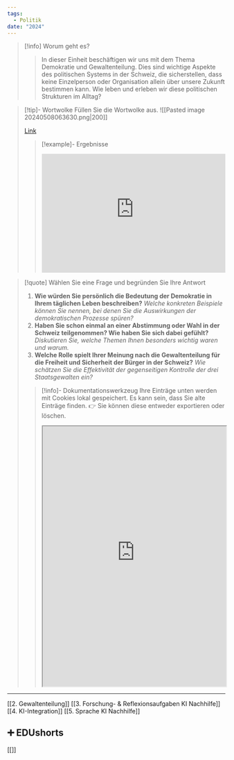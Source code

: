 ```yaml
---
tags:
  - Politik
date: "2024"
---
```

>[!info] Worum geht es? 
>> In dieser Einheit beschäftigen wir uns mit dem Thema Demokratie und Gewaltenteilung. Dies sind wichtige Aspekte des politischen Systems in der Schweiz, die sicherstellen, dass keine Einzelperson oder Organisation allein über unsere Zukunft bestimmen kann. Wie leben und erleben wir diese politischen Strukturen im Alltag?

>[!tip]- Wortwolke
>Füllen Sie die Wortwolke aus.
>![[Pasted image 20240508063630.png|200]]
>
>[Link](https://www.menti.com/alsrwdecgdc3)
>>[!example]- Ergebnisse
>><div style='position: relative; padding-bottom: 56.25%; padding-top: 35px; height: 0; overflow: hidden;'><iframe sandbox='allow-scripts allow-same-origin allow-presentation' allowfullscreen='true' allowtransparency='true' frameborder='0' height='315' src='https://www.mentimeter.com/app/presentation/alv4xynedt8y4da9w8mwr2mv2541dksc/embed' style='position: absolute; top: 0; left: 0; width: 100%; height: 100%;' width='420'></iframe></div>


>[!quote] Wählen Sie eine Frage und begründen Sie Ihre Antwort
>1. **Wie würden Sie persönlich die Bedeutung der Demokratie in Ihrem täglichen Leben beschreiben?** _Welche konkreten Beispiele können Sie nennen, bei denen Sie die Auswirkungen der demokratischen Prozesse spüren?_
>2. **Haben Sie schon einmal an einer Abstimmung oder Wahl in der Schweiz teilgenommen? Wie haben Sie sich dabei gefühlt?** _Diskutieren Sie, welche Themen Ihnen besonders wichtig waren und warum._
>3. **Welche Rolle spielt Ihrer Meinung nach die Gewaltenteilung für die Freiheit und Sicherheit der Bürger in der Schweiz?** _Wie schätzen Sie die Effektivität der gegenseitigen Kontrolle der drei Staatsgewalten ein?_
>   
>>[!info]- Dokumentationswerkzeug 
>Ihre Einträge unten werden mit Cookies lokal gespeichert. Es kann sein, dass Sie alte Einträge finden. 
>>👉 Sie können diese entweder exportieren oder löschen.
>><iframe width="100%" height="600" src="https://app.Lumi.education/run/rdWSOq" allowfullscreen allow="geolocation *; autoplay; encrypted-media"></iframe>


---

[[2. Gewaltenteilung]]
[[3. Forschung- & Reflexionsaufgaben KI Nachhilfe]]
[[4. KI-Integration]]
[[5. Sprache KI Nachhilfe]]

## ➕ EDUshorts
[[]]
